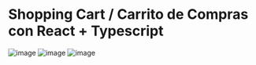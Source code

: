 # Shopping Cart / Carrito de Compras con React + Typescript

![image](https://user-images.githubusercontent.com/81174890/148832024-6ee8b8dd-a6e4-44f9-ad85-3a87f3157420.png)
![image](https://user-images.githubusercontent.com/81174890/148832117-2418df48-8ee8-4307-8ef3-a9b229a86b01.png)
![image](https://user-images.githubusercontent.com/81174890/148832105-eef014a1-2052-4a4f-bdba-5022f7e7315f.png)
